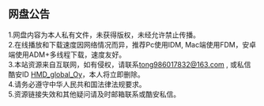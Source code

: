 网盘公告
-------------
1.网盘内容为本人私有文件，未获得版权，未经允许禁止传播。  
2.在线播放和下载速度因网络情况而异，推荐Pc使用IDM, Mac端使用FDM，安卓端使用ADM+多线程下载，速度友好。  
3.本站资源来自互联网，如有侵权，请联系<tong986017832@163.com> , 或私信酷安ID [HMD_global_Oy](http://www.coolapk.com/u/885730
)，本人将立即删除。  
4.请务必遵守中华人民共和国法律法规要求。  
5.资源链接失效和其他疑问请及时邮箱联系或酷安私信。  
